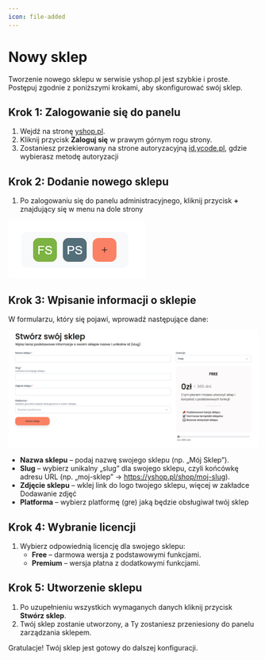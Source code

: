 ```yaml
---
icon: file-added
---
```


# Nowy sklep
Tworzenie nowego sklepu w serwisie yshop.pl jest szybkie i proste. Postępuj zgodnie z poniższymi krokami, aby skonfigurować swój sklep.

## Krok 1: Zalogowanie się do panelu

1. Wejdź na stronę [yshop.pl](https://yshop.pl).
2. Kliknij przycisk **Zaloguj się** w prawym górnym rogu strony.
3. Zostaniesz przekierowany na strone autoryzacyjną [id.ycode.pl](https://id.ycode.pl), gdzie wybierasz metodę autoryzacji

## Krok 2: Dodanie nowego sklepu

1. Po zalogowaniu się do panelu administracyjnego, kliknij przycisk **+** znajdujący się w menu na dole strony

![img_1.png](img_1.png)

## Krok 3: Wpisanie informacji o sklepie

W formularzu, który się pojawi, wprowadź następujące dane:

![img.png](img.png)

- **Nazwa sklepu** – podaj nazwę swojego sklepu (np. „Mój Sklep”).
- **Slug** – wybierz unikalny „slug” dla swojego sklepu, czyli końcówkę adresu URL (np. „moj-sklep” -> https://yshop.pl/shop/moj-slug).
- **Zdjęcie sklepu** – wklej link do logo twojego sklepu, więcej w zakładce Dodawanie zdjęć
- **Platforma** – wybierz platformę (gre) jaką będzie obsługiwał twój sklep

## Krok 4: Wybranie licencji

1. Wybierz odpowiednią licencję dla swojego sklepu:
    - **Free** – darmowa wersja z podstawowymi funkcjami.
    - **Premium** – wersja płatna z dodatkowymi funkcjami.

## Krok 5: Utworzenie sklepu

1. Po uzupełnieniu wszystkich wymaganych danych kliknij przycisk **Stwórz sklep**.
2. Twój sklep zostanie utworzony, a Ty zostaniesz przeniesiony do panelu zarządzania sklepem.

Gratulacje! Twój sklep jest gotowy do dalszej konfiguracji.